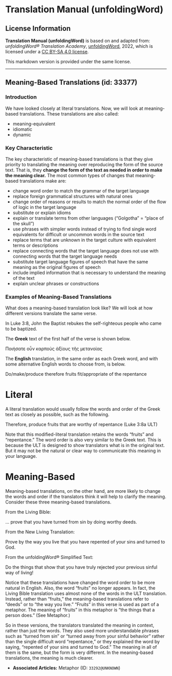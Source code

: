 # Translation Manual (unfoldingWord)

## License Information

**Translation Manual (unfoldingWord)** is based on and adapted from: _unfoldingWord® Translation Academy_, [unfoldingWord](https://unfoldingword.org/utw), 2022, which is licensed under a [CC BY-SA 4.0 license](https://creativecommons.org/licenses/by-sa/4.0/legalcode.en).

This markdown version is provided under the same license.



--------------------------------

## Meaning-Based Translations (id: 33377)

### Introduction

We have looked closely at literal translations. Now, we will look at meaning\-based translations. These translations are also called:

* meaning\-equivalent
* idiomatic
* dynamic

### Key Characteristic

The key characteristic of meaning\-based translations is that they give priority to translating the meaning over reproducing the form of the source text. That is, they **change the form of the text as needed in order to make the meaning clear.** The most common types of changes that meaning\-based translations make are:

* change word order to match the grammar of the target language
* replace foreign grammatical structures with natural ones
* change order of reasons or results to match the normal order of the flow of logic in the target language
* substitute or explain idioms
* explain or translate terms from other languages (“Golgotha” \= “place of the skull”)
* use phrases with simpler words instead of trying to find single word equivalents for difficult or uncommon words in the source text
* replace terms that are unknown in the target culture with equivalent terms or descriptions
* replace connecting words that the target language does not use with connecting words that the target language needs
* substitute target language figures of speech that have the same meaning as the original figures of speech
* include implied information that is necessary to understand the meaning of the text
* explain unclear phrases or constructions

### Examples of Meaning\-Based Translations

What does a meaning\-based translation look like? We will look at how different versions translate the same verse.

In Luke 3:8, John the Baptist rebukes the self\-righteous people who came to be baptized.

The **Greek** text of the first half of the verse is shown below.

Ποιήσατε οὖν καρποὺς ἀξίους τῆς μετανοίας

The **English** translation, in the same order as each Greek word, and with some alternative English words to choose from, is below.

Do/make/produce therefore fruits fit/appropriate of the repentance

Literal
=======

A literal translation would usually follow the words and order of the Greek text as closely as possible, such as the following.

Therefore, produce fruits that are worthy of repentance (Luke 3:8a ULT)

Note that this modified\-literal translation retains the words “fruits” and “repentance.” The word order is also very similar to the Greek text. This is because the ULT is designed to show translators what is in the original text. But it may not be the natural or clear way to communicate this meaning in your language.

Meaning\-Based
==============

Meaning\-based translations, on the other hand, are more likely to change the words and order if the translators think it will help to clarify the meaning. Consider these three meaning\-based translations.

From the Living Bible:

… prove that you have turned from sin by doing worthy deeds.

From the New Living Translation:

Prove by the way you live that you have repented of your sins and turned to God.

From the unfoldingWord® Simplified Text:

Do the things that show that you have truly rejected your previous sinful way of living!

Notice that these translations have changed the word order to be more natural in English. Also, the word “fruits” no longer appears. In fact, the Living Bible translation uses almost none of the words in the ULT translation. Instead, rather than “fruits,” the meaning\-based translations refer to “deeds” or to “the way you live.” “Fruits” in this verse is used as part of a metaphor. The meaning of “fruits” in this metaphor is “the things that a person does.” (See Metaphor.)

So in these versions, the translators translated the meaning in context, rather than just the words. They also used more understandable phrases such as “turned from sin” or “turned away from your sinful behavior” rather than the single difficult word “repentance,” or they explained the word by saying, “repented of your sins and turned to God.” The meaning in all of them is the same, but the form is very different. In the meaning\-based translations, the meaning is much clearer.

* **Associated Articles:** Metaphor (ID: `33292@UNKNOWN`)

